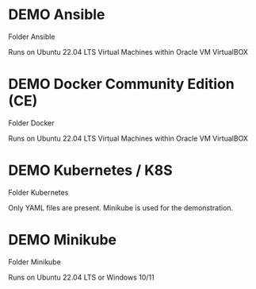 # DEMO Ansible

Folder Ansible 

Runs on Ubuntu 22.04 LTS Virtual Machines within Oracle VM VirtualBOX 

# DEMO Docker Community Edition (CE)  

Folder Docker

Runs on Ubuntu 22.04 LTS Virtual Machines within Oracle VM VirtualBOX

# DEMO Kubernetes / K8S 

Folder Kubernetes 

Only YAML files are present.
Minikube is used for the demonstration. 

# DEMO Minikube

Folder Minikube 

Runs on Ubuntu 22.04 LTS or Windows 10/11 
